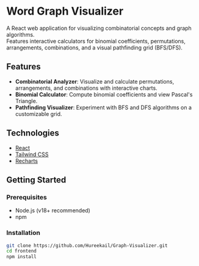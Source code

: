 # Word Graph Visualizer

A React web application for visualizing combinatorial concepts and graph algorithms.  
Features interactive calculators for binomial coefficients, permutations, arrangements, combinations, and a visual pathfinding grid (BFS/DFS).

## Features

- **Combinatorial Analyzer**: Visualize and calculate permutations, arrangements, and combinations with interactive charts.
- **Binomial Calculator**: Compute binomial coefficients and view Pascal's Triangle.
- **Pathfinding Visualizer**: Experiment with BFS and DFS algorithms on a customizable grid.

## Technologies

- [React](https://react.dev/)
- [Tailwind CSS](https://tailwindcss.com/)
- [Recharts](https://recharts.org/)

## Getting Started

### Prerequisites

- Node.js (v18+ recommended)
- npm

### Installation

```sh
git clone https://github.com/Hureekail/Graph-Visualizer.git
cd frontend
npm install
